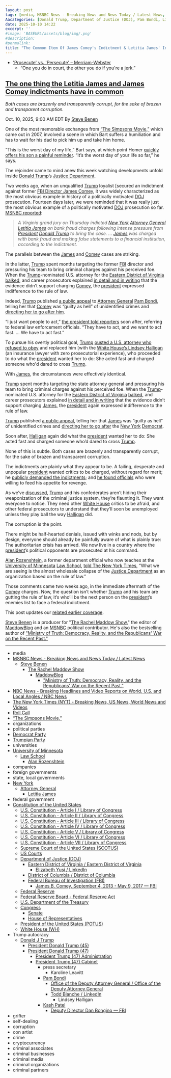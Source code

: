 ```yaml
---
layout: post
tags: [media, MSNBC News - Breaking News and News Today / Latest News, Steve Benen, The Rachel Maddow Show, MaddowBlog, “Ministry of Truth –  Democracy Reality and the Republicans’ War on the Recent Past.”, NBC News - Breaking Headlines and Video Reports on World U.S. and Local Angles / NBC News, The New York Times (NYT) - Breaking News US News World News and Videos, Roll Call, “The Simpsons Movie”, organizations, political parties, Democrat Party, Trumpian Party, universities, University of Minnesota, Law School, Alan Rozenshtein, companies, foreign governments, state local governments, New York, Attorney General, Letitia James, federal government, Constitution of the United States, U.S. Constitution - Article I / Library of Congress, U.S. Constitution - Article II / Library of Congress, U.S. Constitution - Article III / Library of Congress, U.S. Constitution - Article IV / Library of Congress, U.S. Constitution - Article V / Library of Congress, U.S. Constitution - Article VI / Library of Congress, U.S. Constitution - Article VII / Library of Congress, Supreme Court of the United States (SCOTUS), US Courts, Department of Justice (DOJ), Eastern District of Virginia / Eastern District of Virginia, Elizabeth Yusi / LinkedIn, District of Columbia / District of Columbia, Federal Bureau of Investigation (FBI), James B. Comey September 4 2013 - May 9 2017 — FBI, Federal Reserve, Federal Reserve Board - Federal Reserve Act, U.S. Department of the Treasury, Congress, Senate, House of Representatives, President of the United States (POTUS), White House (WH), Trump autocracy, Donald J Trump, President Donald Trump (45), President Donald Trump (47), President Trump (47) Administration, President Trump (47) Cabinet, press secretary, Karoline Leavitt, Pam Bondi, Office of the Deputy Attorney General / Office of the Deputy Attorney General, Todd Blanche / LinkedIn, Lindsey Halligan, Kash Patel, Deputy Director Dan Bongino — FBI, grifter, self-dealing, corruption, con artist, crime, cryptocurrency, criminal associates, criminal businesses, criminal media, criminal organizations, criminal partners]
Aacategories: [Donald Trump, Department of Justice (DOJ), Pam Bondi, Lindsey Halligan, Ed Martin, Federal Housing Finance Agency, William (Bill) Pulte, weaponization, Federal Bureau of Investigation (FBI), James Comey, Senate, Adam Schiff (D-CA), New York Attorney General, Letitia James]
date: 2025-10-10 14:22
excerpt: ''
#image: 'BASEURL/assets/blog/img/.png'
#description:
#permalink:
title: "The Common Item Of James Comey's Indictment & Letitia James' Indictment"
---
```


- ['Prosecute' vs. 'Persecute' – Merriam-Webster](https://www.merriam-webster.com/grammar/prosecuted-vs-persecuted-usage)
    - “One you do in court, the other you do if you're a jerk.”

## [The one thing the Letitia James and James Comey indictments have in common](https://www.msnbc.com/rachel-maddow-show/maddowblog/one-thing-letitia-james-james-comey-indictments-common-rcna236837)

*Both cases are brazenly and transparently corrupt, for the sake of brazen and transparent corruption.*

Oct. 10, 2025, 9:00 AM EDT
By [Steve Benen](https://www.msnbc.com/author/steve-benen-ncpn433601)

One of the most memorable exchanges from [“The Simpsons Movie,”](https://www.fox.com/detail/series/SER000852IRHK/the-simpsons) which came out in 2007, involved a scene in which Bart suffers a humiliation and has to wait for his dad to pick him up and take him home.

“This is the worst day of my life,” Bart says, at which point Homer [quickly offers his son a painful reminder](https://www.youtube.com/watch?v=bfpPArfDTGw). “It’s the worst day of your life so far,” he says.

The rejoinder came to mind anew this week watching developments unfold inside [Donald Trump](https://www.donaldjtrump.com/)’s [Justice Department](https://www.justice.gov/).

Two weeks ago, when an unqualified [Trump](https://www.donaldjtrump.com/) loyalist [secured an indictment against former [FBI Director James Comey](https://www.msnbc.com/rachel-maddow-show/maddowblog/trump-orchestrates-james-comey-indictment-fbi-justice-corruption-rcna233857), it was widely characterized as the most obvious example in history of a politically motivated [DOJ](https://www.justice.gov/) prosecution. Fourteen days later, we were reminded that it was really just the most obvious example of a politically motivated [DOJ](https://www.justice.gov/) prosecution so far. [MSNBC reported](https://www.msnbc.com/msnbc/news/grand-jury-indicts-new-york-attorney-general-letitia-james-rcna236735):

> *A Virginia grand jury on Thursday indicted [New York](https://www.ny.gov/) [Attorney General](https://ag.ny.gov/) [Letitia James](https://ag.ny.gov/about/meet-letitia-james/) on bank fraud charges following intense pressure from [President](https://www.whitehouse.gov/) [Donald Trump](https://www.donaldjtrump.com/) to bring the case. ... [James](https://ag.ny.gov/about/meet-letitia-james/) was charged with bank fraud and making false statements to a financial institution, according to the indictment.*

The parallels between the [James](https://ag.ny.gov/about/meet-letitia-james/) and [Comey](https://www.fbi.gov/history/directors/james-b-comey/) cases are striking.

In the latter, [Trump](https://www.donaldjtrump.com/) spent months targeting the former [FBI](https://www.fbi.gov/) director and pressuring his team to bring criminal charges against his perceived foe. When the [Trump](https://www.donaldjtrump.com/)-nominated U.S. attorney for the [Eastern District of Virginia](https://www.justice.gov/usao-edva/) [balked](https://www.msnbc.com/rachel-maddow-show/maddowblog/forcing-disobedient-prosecutor-trumps-new-nominee-makes-matters-worse-rcna232922), and career prosecutors explained [in detail and in writing](https://www.msnbc.com/msnbc/news/former-fbi-director-james-comey-facing-imminent-indictment-threat-rcna233539) that the evidence didn’t support charging [Comey](https://www.fbi.gov/history/directors/james-b-comey/), the [president](https://www.whitehouse.gov/) expressed indifference to the rule of law.

Indeed, [Trump](https://www.donaldjtrump.com/) published [a public appeal](https://www.msnbc.com/rachel-maddow-show/maddowblog/trumps-directive-ag-bondi-seen-impeachment-level-scandal-rcna232888) to [Attorney General](https://www.justice.gov/) [Pam Bondi](https://www.justice.gov/ag/staff-profile/meet-attorney-general/), telling her that [Comey](https://www.fbi.gov/history/directors/james-b-comey/) was “guilty as hell” of unidentified crimes and [directing her to go after him](https://www.msnbc.com/rachel-maddow-show/maddowblog/trumps-directive-ag-bondi-seen-impeachment-level-scandal-rcna232888).

“I just want people to act,” [the president told reporters](https://rollcall.com/factbase/trump/transcript/donald-trump-press-gaggle-before-marine-one-departure-september-20-2025/) soon after, referring to federal law enforcement officials. “They have to act, and we want to act fast. ... We have to act fast.”

To pursue his overtly political goal, [Trump](https://www.donaldjtrump.com/) [ousted a U.S. attorney who refused to obey](https://www.msnbc.com/rachel-maddow-show/maddowblog/trump-forces-uncooperative-us-attorney-virginia-touching-new-scandal-rcna232515) and replaced him [with the [White House’s Lindsey Halligan](https://www.msnbc.com/rachel-maddow-show/maddowblog/white-house-lawyer-takes-key-prosecutors-office-scandalous-circumstanc-rcna233233) (an insurance lawyer with zero prosecutorial experience), who proceeded to do what the [president](https://www.whitehouse.gov/) wanted her to do: She acted fast and charged someone who'd dared to cross [Trump](https://www.donaldjtrump.com/).

With [James](https://ag.ny.gov/about/meet-letitia-james/), the circumstances were effectively identical.

[Trump](https://www.donaldjtrump.com/) spent months targeting the state attorney general and pressuring his team to bring criminal charges against his perceived foe. When the [Trump](https://www.donaldjtrump.com/)-nominated U.S. attorney for the [Eastern District of Virginia](https://www.justice.gov/usao-edva/) [balked](https://www.nbcnews.com/politics/justice-department/federal-probe-trump-foe-letitia-james-hits-standstill-law-enforcement-rcna232047), and career prosecutors explained [in detail and in writing](https://www.msnbc.com/msnbc/news/top-prosecutor-trump-pressure-charge-new-york-ag-rcna235922) that the evidence didn’t support charging [James](https://ag.ny.gov/about/meet-letitia-james/), the [president](https://www.whitehouse.gov/) again expressed indifference to the rule of law.

[Trump](https://www.donaldjtrump.com/) published [a public appeal](https://www.msnbc.com/rachel-maddow-show/maddowblog/trumps-directive-ag-bondi-seen-impeachment-level-scandal-rcna232888), telling her that [James](https://ag.ny.gov/about/meet-letitia-james/) was “guilty as hell” of unidentified crimes and [directing her to go after](https://www.msnbc.com/rachel-maddow-show/maddowblog/trumps-directive-ag-bondi-seen-impeachment-level-scandal-rcna232888) the [New York](https://www.ny.gov/) [Democrat](https://www.democrats.org/).

Soon after, [Halligan](https://www.justice.gov/usao-edva/) again did what the [president](https://www.whitehouse.gov/) wanted her to do: She acted fast and charged someone who’d dared to cross [Trump](https://www.donaldjtrump.com/).

None of this is subtle. Both cases are brazenly and transparently corrupt, for the sake of brazen and transparent corruption.

The indictments are plainly what they appear to be. A failing, desperate and unpopular [president](https://www.whitehouse.gov/) wanted critics to be charged, without regard for merit; he [publicly demanded the indictments](https://www.msnbc.com/rachel-maddow-show/maddowblog/trumps-directive-ag-bondi-seen-impeachment-level-scandal-rcna232888); and [he found officials](https://www.msnbc.com/rachel-maddow-show/maddowblog/white-house-lawyer-takes-key-prosecutors-office-scandalous-circumstanc-rcna233233) who were willing to feed his appetite for revenge.

As we’ve [discussed](https://www.msnbc.com/rachel-maddow-show/maddowblog/trump-orchestrates-james-comey-indictment-fbi-justice-corruption-rcna233857), [Trump](https://www.donaldjtrump.com/) and his confederates aren’t hiding their weaponization of the criminal justice system, they’re flaunting it. They want everyone to notice. They need other [White House](https://www.whitehouse.gov/) critics to be afraid, and other federal prosecutors to understand that they’ll soon be unemployed unless they play ball the way [Halligan](https://www.justice.gov/usao-edva/) did.

The corruption is the point.

There might be half-hearted denials, issued with winks and nods, but by design, everyone should already be painfully aware of what is plainly true: The authoritarian crisis has arrived. We now live in a country where the [president](https://www.whitehouse.gov/)’s political opponents are prosecuted at his command.

[Alan Rozenshtein](https://law.umn.edu/profiles/alan-rozenshtein), a former department official who now teaches at the [University of Minnesota](https://twin-cities.umn.edu/home) [Law School](https://law.umn.edu/), [told The New York Times](https://www.nytimes.com/2025/09/25/us/politics/trump-retribution-comey-indictment.html), “What we are seeing is the almost wholesale collapse of the [Justice Department](https://www.justice.gov/) as an organization based on the rule of law.”

Those comments came two weeks ago, in the immediate aftermath of the [Comey](https://www.fbi.gov/history/directors/james-b-comey/) charges. Now, the question isn’t whether [Trump](https://www.donaldjtrump.com/) and his team are gutting the rule of law, it’s who’ll be the next person on the [president](https://www.whitehouse.gov/)’s enemies list to face a federal indictment.

This post updates our [related earlier coverage](https://www.msnbc.com/rachel-maddow-show/maddowblog/trump-orchestrates-james-comey-indictment-fbi-justice-corruption-rcna233857).

[Steve Benen](https://www.msnbc.com/author/steve-benen-ncpn433601) is a producer for "[The Rachel Maddow Show](https://www.msnbc.com/rachel-maddow-show)," the editor of [MaddowBlog](https://www.msnbc.com/rachel-maddow-show) and an [MSNBC](https://www.msnbc.com/) political contributor. He's also the bestselling author of ["Ministry of Truth: Democracy, Reality, and the Republicans' War on the Recent Past."](https://www.harpercollins.com/products/ministry-of-truth-steve-benen)

----
- media
- [MSNBC News - Breaking News and News Today / Latest News](https://www.msnbc.com/)
    - [Steve Benen](https://www.msnbc.com/author/steve-benen-ncpn433601)
        - [The Rachel Maddow Show](https://www.msnbc.com/rachel-maddow-show)
            - [MaddowBlog](https://www.msnbc.com/rachel-maddow-show)
                - ["Ministry of Truth: Democracy, Reality, and the Republicans' War on the Recent Past."](https://www.harpercollins.com/products/ministry-of-truth-steve-benen)
- [NBC News - Breaking Headlines and Video Reports on World, U.S. and Local Angles / NBC News](https://www.nbcnews.com/)
- [The New York Times (NYT) - Breaking News, US News, World News and Videos](https://www.nytimes.com/)
- [Roll Call](https://rollcall.com/)
- [“The Simpsons Movie,”](https://www.fox.com/detail/series/SER000852IRHK/the-simpsons)
- organizations
- political parties
- [Democrat Party](https://www.democrats.org/)
- [Trumpian Party](https://www.gop.com/)
- universities
- [University of Minnesota](https://twin-cities.umn.edu/home) 
    - [Law School](https://law.umn.edu/)
        - [Alan Rozenshtein](https://law.umn.edu/profiles/alan-rozenshtein)
- companies
- foreign governments
- state, local governments 
- [New York](https://www.ny.gov/)
    - [Attorney General](https://ag.ny.gov/)
        - [Letitia James](https://ag.ny.gov/about/meet-letitia-james/)
- federal government
- [Constitution of the United States](https://constitution.congress.gov/constitution/)
    - [U.S. Constitution - Article I / Library of Congress](https://constitution.congress.gov/constitution/article-1/)
    - [U.S. Constitution - Article II / Library of Congress](https://constitution.congress.gov/constitution/article-2/)
    - [U.S. Constitution - Article III / Library of Congress](https://constitution.congress.gov/constitution/article-3/)
    - [U.S. Constitution - Article IV / Library of Congress](https://constitution.congress.gov/constitution/article-4/)
    - [U.S. Constitution - Article V / Library of Congress](https://constitution.congress.gov/constitution/article-5/)
    - [U.S. Constitution - Article VI / Library of Congress](https://constitution.congress.gov/constitution/article-6/)
    - [U.S. Constitution - Article VII / Library of Congress](https://constitution.congress.gov/constitution/article-7/)
    - [Supreme Court of the United States (SCOTUS)](https://www.supremecourt.gov/)
    - [US Courts](https://www.uscourts.gov/)
    - [Department of Justice (DOJ)](https://www.justice.gov/)
        - [Eastern District of Virginia / Eastern District of Virginia](https://www.justice.gov/usao-edva)
            - [Elizabeth Yusi / LinkedIn](https://www.linkedin.com/in/elizabeth-yusi-198025a3/)
        - [District of Columbia / District of Columbia](https://www.justice.gov/usao-dc)
        - [Federal Bureau of Investigation (FBI)](https://www.fbi.gov/)
            - [James B. Comey, September 4, 2013 - May 9, 2017 — FBI](https://www.fbi.gov/history/directors/james-b-comey)
    - [Federal Reserve](https://www.federalreserve.gov/)
    - [Federal Reserve Board - Federal Reserve Act](https://www.federalreserve.gov/aboutthefed/fract.htm)
    - [U.S. Department of the Treasury](https://home.treasury.gov/)
    - [Congress](https://www.congress.gov/)
        - [Senate](https://www.senate.gov/)
        - [House of Representatives](https://www.house.gov/)
     - [President of the United States (POTUS)](https://www.whitehouse.gov/)
    - [White House (WH)](https://www.whitehouse.gov/)
- Trump autocracy
    - [Donald J Trump](https://www.donaldjtrump.com/)
        - [President Donald Trump (45)](https://trumpwhitehouse.archives.gov/)
        - [President Donald Trump (47)](https://www.whitehouse.gov/administration/donald-j-trump/)
            - [President Trump (47) Administration](https://www.whitehouse.gov/administration/)
            - [President Trump (47) Cabinet](https://www.whitehouse.gov/administration/the-cabinet/)
                - press secretary
                    - Karoline Leavitt
                - [Pam Bondi](https://www.justice.gov/ag/staff-profile/meet-attorney-general)
                    - [Office of the Deputy Attorney General / Office of the Deputy Attorney General](https://www.justice.gov/dag)
                    - [Todd Blanche / LinkedIn](https://www.linkedin.com/in/toddblanche/)
                        - Lindsey Halligan
                - [Kash Patel](https://www.fbi.gov/about/leadership-and-structure/director-patel)
                    - [Deputy Director Dan Bongino — FBI](https://www.fbi.gov/about/leadership-and-structure/deputy-director-dan-bongino)
- grifter
- self-dealing
- corruption
- con artist
- crime
- cryptocurrency
- criminal associates
- criminal businesses
- criminal media
- criminal organizations
- criminal partners